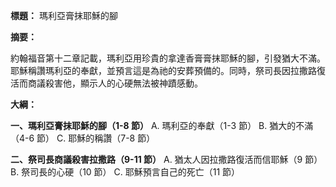 **標題：** 瑪利亞膏抹耶穌的腳

**摘要：**

約翰福音第十二章記載，瑪利亞用珍貴的拿達香膏膏抹耶穌的腳，引發猶大不滿。耶穌稱讚瑪利亞的奉獻，並預言這是為祂的安葬預備的。同時，祭司長因拉撒路復活而商議殺害他，顯示人的心硬無法被神蹟感動。

**大綱：**

**一、瑪利亞膏抹耶穌的腳（1-8 節）**
    A. 瑪利亞的奉獻（1-3 節）
    B. 猶大的不滿（4-6 節）
    C. 耶穌的稱讚（7-8 節）

**二、祭司長商議殺害拉撒路（9-11 節）**
    A. 猶太人因拉撒路復活而信耶穌（9 節）
    B. 祭司長的心硬（10 節）
    C. 耶穌預言自己的死亡（11 節）